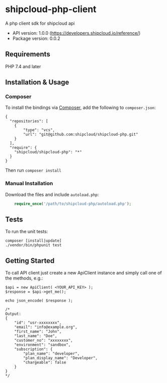 # shipcloud-php-client
 A php client sdk for shipcloud api

- API version: 1.0.0 (https://developers.shipcloud.io/reference/)
- Package version: 0.0.2

## Requirements

PHP 7.4 and later

## Installation & Usage
### Composer

To install the bindings via [Composer](http://getcomposer.org/), add the following to `composer.json`:

```
{
  "repositories": [
    {
        "type": "vcs",
        "url": "git@github.com:shipcloud/shipcloud-php.git"
    }
  ],
  "require": {
    "shipcloud/shipcloud-php": "*"
  }
}
```

Then run `composer install`

### Manual Installation

Download the files and include `autoload.php`:

```php
    require_once('/path/to/shipcloud-php/autoload.php');
```

## Tests

To run the unit tests:

```
composer [install|update]
./vendor/bin/phpunit test
```

## Getting Started

To call API client just create a new ApiClient instance and simply call one of the methods, e.g.:

```
$api = new ApiClient( <YOUR_API_KEY> );
$response = $api->get_me();

echo json_encode( $response );

/*
Output:
{
    "id": "usr-xxxxxxxx",
    "email": "info@example.org",
    "first_name": "John",
    "last_name": "Doe",
    "customer_no": "xxxxxxxx",
    "environment": "sandbox",
    "subscription": {
        "plan_name": "developer",
        "plan_display_name": "Developer",
        "chargeable": false
    }
}
*/
```
